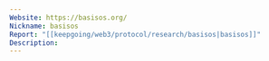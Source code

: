 ```yaml
---
Website: https://basisos.org/
Nickname: basisos
Report: "[[keepgoing/web3/protocol/research/basisos|basisos]]"
Description: 
---
```

